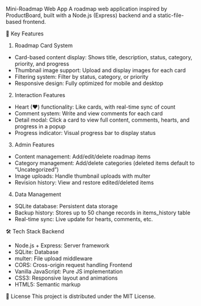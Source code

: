 Mini-Roadmap Web App
A roadmap web application inspired by ProductBoard, built with a Node.js (Express) backend and a static-file-based frontend.

🚀 Key Features

1. Roadmap Card System
- Card-based content display: Shows title, description, status, category, priority, and progress
- Thumbnail image support: Upload and display images for each card
- Filtering system: Filter by status, category, or priority
- Responsive design: Fully optimized for mobile and desktop
2. Interaction Features
- Heart (♥) functionality: Like cards, with real-time sync of count
- Comment system: Write and view comments for each card
- Detail modal: Click a card to view full content, comments, hearts, and progress in a popup
- Progress indicator: Visual progress bar to display status
3. Admin Features
- Content management: Add/edit/delete roadmap items
- Category management: Add/delete categories (deleted items default to “Uncategorized”)
- Image uploads: Handle thumbnail uploads with multer
- Revision history: View and restore edited/deleted items
4. Data Management
- SQLite database: Persistent data storage
- Backup history: Stores up to 50 change records in items_history table
- Real-time sync: Live update for hearts, comments, etc.

🛠 Tech Stack
Backend
- Node.js + Express: Server framework
- SQLite: Database
- multer: File upload middleware
- CORS: Cross-origin request handling
Frontend
- Vanilla JavaScript: Pure JS implementation
- CSS3: Responsive layout and animations
- HTML5: Semantic markup

📝 License
This project is distributed under the MIT License.
